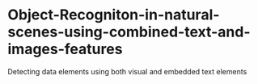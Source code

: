 # Object-Recogniton-in-natural-scenes-using-combined-text-and-images-features
Detecting data elements using both visual and embedded text elements 
